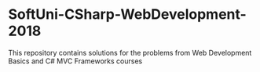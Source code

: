 # SoftUni-CSharp-WebDevelopment-2018
This repository contains solutions for the problems from Web Development Basics and C# MVC Frameworks courses
